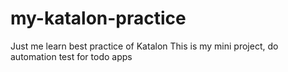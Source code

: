 # my-katalon-practice
Just me learn best practice of Katalon
This is my mini project, do automation test for todo apps
